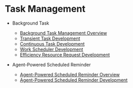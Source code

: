 # Task Management

- Background Task
  - [Background Task Management Overview](background-task-overview.md)
  - [Transient Task Development](transient-task-dev-guide.md)
  - [Continuous Task Development](continuous-task-dev-guide.md)
  - [Work Scheduler Development](work-scheduler-dev-guide.md)
  - [Efficiency Resource Request Development](efficiency-resources-apply-dev-guide.md)

- Agent-Powered Scheduled Reminder
  - [Agent-Powered Scheduled Reminder Overview](background-agent-scheduled-reminder-overview.md)
  - [Agent-Powered Scheduled Reminder Development](background-agent-scheduled-reminder-guide.md)

